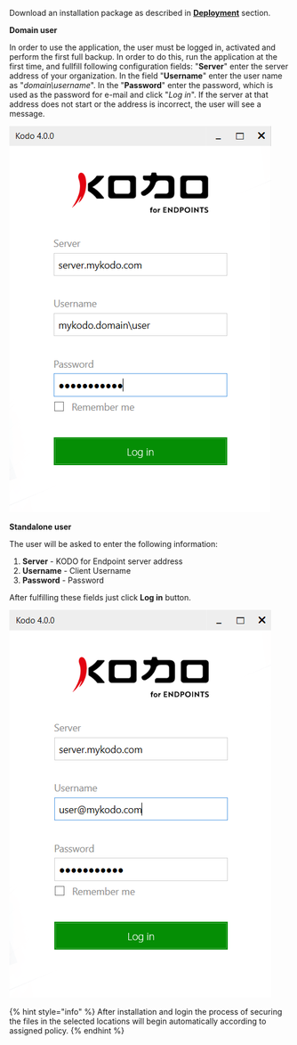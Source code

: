 Download an installation package as described in [__Deployment__](../management/client-deployment/README.md) section.





__Domain user__


In order to use the application, the user must be logged in, activated and perform the first full backup. In order to do this, run the application at the first time, and fullfill following configuration fields: "__Server__" enter the server address of your organization. In the field "__Username__" enter the user name as "_domain\username_". In the "__Password__" enter the password, which is used as the password for e-mail and click "_Log in_". If the server at that address does not start or the address is incorrect, the user will see a message.


![](../.gitbook/assets/kodologin.png)

__Standalone user__



The user will be asked to enter the following information:
1. __Server__ - KODO for Endpoint server address
2. __Username__ - Client Username
3. __Password__ - Password 


After fulfilling these fields just click __Log in__ button.

![](../.gitbook/assets/kodologinstandalone.png)

{% hint style="info" %}
After installation and login the process of securing the files in the selected locations will begin automatically according to assigned policy.
{% endhint %}